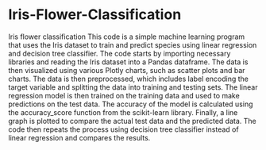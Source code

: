# Iris-Flower-Classification
Iris flower classification
This code is a simple machine learning program that uses the Iris dataset to train and predict species using linear regression and decision tree classifier. 
The code starts by importing necessary libraries and reading the Iris dataset into a Pandas dataframe. 
The data is then visualized using various Plotly charts, such as scatter plots and bar charts. 
The data is then preprocessed, which includes label encoding the target variable and splitting the data into training and testing sets. 
The linear regression model is then trained on the training data and used to make predictions on the test data. 
The accuracy of the model is calculated using the accuracy_score function from the scikit-learn library. 
Finally, a line graph is plotted to compare the actual test data and the predicted data. 
The code then repeats the process using decision tree classifier instead of linear regression and compares the results.
